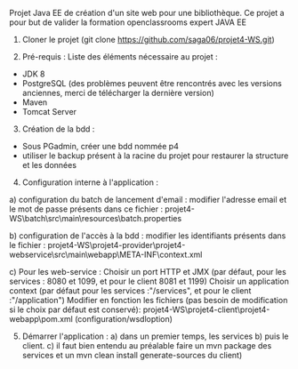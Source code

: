 Projet Java EE de création d'un site web pour une bibliothèque.
Ce projet a pour but de valider la formation openclassrooms expert JAVA EE 

1) Cloner le projet (git clone https://github.com/saga06/projet4-WS.git)

2) Pré-requis : 
Liste des éléments nécessaire au projet : 
- JDK 8
- PostgreSQL (des problèmes peuvent être rencontrés avec les versions anciennes, 
merci de télécharger la dernière version)
- Maven
- Tomcat Server


3) Création de la bdd :
- Sous PGadmin, créer une bdd nommée p4
- utiliser le backup présent à la racine du projet pour restaurer la structure et les données

4) Configuration interne à l'application : 

a) configuration du batch de lancement d'email : 
modifier l'adresse email et le mot de passe présents dans ce fichier : 
projet4-WS\batch\src\main\resources\batch.properties

b) configuration de l'accès à la bdd : 
modifier les identifiants présents dans le fichier :
projet4-WS\projet4-provider\projet4-webservice\src\main\webapp\META-INF\context.xml 

c) Pour les web-service :
Choisir un port HTTP et JMX (par défaut, pour les services : 8080 et 1099, et pour le client 8081 et 1199)
Choisir un application context (par défaut pour les services :"/services", et pour le client :"/application")
Modifier en fonction les fichiers (pas besoin de modification si le choix par défaut est conservé):
projet4-WS\projet4-client\projet4-webapp\pom.xml (configuration/wsdloption)

5) Démarrer l'application : 
a) dans un premier temps, les services 
b) puis le client.
c) il faut bien entendu au préalable faire un mvn package des services et un mvn clean install generate-sources du client)


